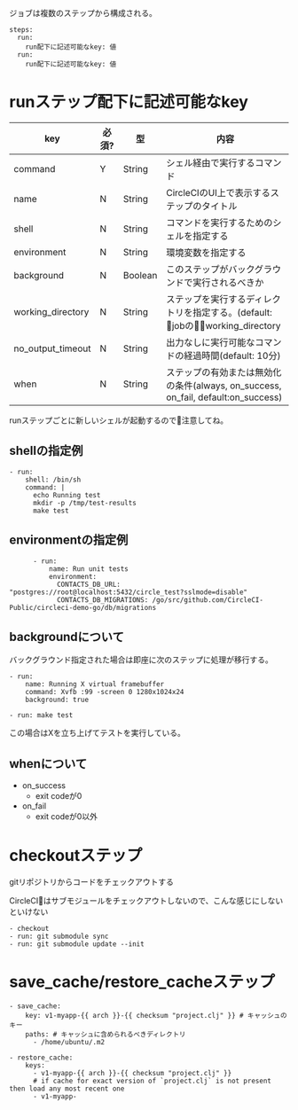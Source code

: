 
ジョブは複数のステップから構成される。


```
steps:
  run: 
    run配下に記述可能なkey: 値
  run:
    run配下に記述可能なkey: 値
```

# runステップ配下に記述可能なkey

|key|必須?|型|内容|
|---|---|---|---|
|command|Y|String|シェル経由で実行するコマンド|
|name|N|String|CircleCIのUI上で表示するステップのタイトル|
|shell|N|String|コマンドを実行するためのシェルを指定する|
|environment|N|String|環境変数を指定する|
|background|N|Boolean|このステップがバックグラウンドで実行されるべきか|
|working_directory|N|String|ステップを実行するディレクトリを指定する。(default: jobのworking_directory|
|no_output_timeout|N|String|出力なしに実行可能なコマンドの経過時間(default: 10分)|
|when|N|String|ステップの有効または無効化の条件(always, on_success, on_fail, default:on_success)|

runステップごとに新しいシェルが起動するので注意してね。

## shellの指定例

```
- run:
    shell: /bin/sh
    command: |
      echo Running test
      mkdir -p /tmp/test-results
      make test
``` 

## environmentの指定例

```
      - run:
          name: Run unit tests
          environment:
            CONTACTS_DB_URL: "postgres://root@localhost:5432/circle_test?sslmode=disable"
            CONTACTS_DB_MIGRATIONS: /go/src/github.com/CircleCI-Public/circleci-demo-go/db/migrations
```

## backgroundについて

バックグラウンド指定された場合は即座に次のステップに処理が移行する。

```
- run:
    name: Running X virtual framebuffer
    command: Xvfb :99 -screen 0 1280x1024x24
    background: true

- run: make test
```

この場合はXを立ち上げてテストを実行している。

## whenについて

- on_success
    - exit codeが0
- on_fail
    - exit codeが0以外

# checkoutステップ

gitリポジトリからコードをチェックアウトする

CircleCIはサブモジュールをチェックアウトしないので、こんな感じにしないといけない

```
- checkout
- run: git submodule sync
- run: git submodule update --init
```

# save_cache/restore_cacheステップ

```
- save_cache:
    key: v1-myapp-{{ arch }}-{{ checksum "project.clj" }} # キャッシュのキー
    paths: # キャッシュに含められるべきディレクトリ
      - /home/ubuntu/.m2
```

```
- restore_cache:
    keys:
      - v1-myapp-{{ arch }}-{{ checksum "project.clj" }}
      # if cache for exact version of `project.clj` is not present then load any most recent one
      - v1-myapp-
``` 

